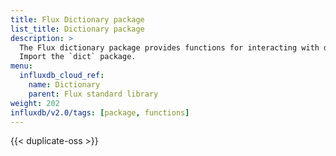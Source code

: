 ```yaml
---
title: Flux Dictionary package
list_title: Dictionary package
description: >
  The Flux dictionary package provides functions for interacting with dictionary types.
  Import the `dict` package.
menu:
  influxdb_cloud_ref:
    name: Dictionary
    parent: Flux standard library
weight: 202
influxdb/v2.0/tags: [package, functions]
---
```


{{< duplicate-oss >}}